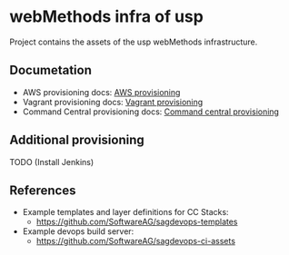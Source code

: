 # webMethods infra of usp

Project contains the assets of the usp webMethods infrastructure.

## Documetation

* AWS provisioning docs: [AWS provisioning](aws/README.md)
* Vagrant provisioning docs: [Vagrant provisioning](vagrant/README.md)
* Command Central provisioning docs: [Command central provisioning](cc/README.md)


## Additional provisioning

TODO (Install Jenkins)

## References

* Example templates and layer definitions for CC Stacks:
  * https://github.com/SoftwareAG/sagdevops-templates
* Example devops build server:
  * https://github.com/SoftwareAG/sagdevops-ci-assets




